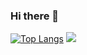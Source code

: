 ### Hi there 👋

<!--
**rlawnahd/rlawnahd** is a ✨ _special_ ✨ repository because its `README.md` (this file) appears on your GitHub profile.

Here are some ideas to get you started:

- 🔭 I’m currently working on ...
- 🌱 I’m currently learning ...
- 👯 I’m looking to collaborate on ...
- 🤔 I’m looking for help with ...
- 💬 Ask me about ...
- 📫 How to reach me: ...
- 😄 Pronouns: ...
- ⚡ Fun fact: ...
-->
[![Top Langs](https://github-readme-stats.vercel.app/api/top-langs/?username=rlawnahd)](https://github.com/rlawnahd/github-readme-stats)
<img src="https://img.shields.io/badge/html5-E34F26?style=for-the-badge&logo=html5&logoColor=white">
